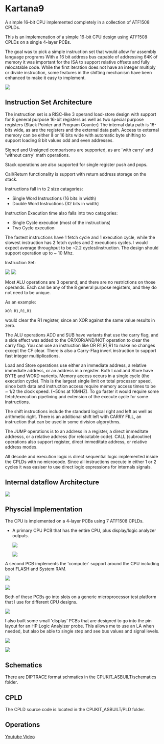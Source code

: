 # Kartana9
A simple 16-bit CPU implemented completely in a collection of ATF1508 CPLDs.

This is an implemenation of a simple 16-bit CPU design using ATF1508 CPLDs on a single  4-layer PCBs.   

The goal was to pick a simple instruction set that would allow for assembly language programs  With a 16 bit address bus capable of addressing 64K of memory it was important for the ISA to support relative offsets and fully relocatable code.  While the first iteration does not have an integer multiply or divide instruction, some features in the shifting mechanism have been enhanced to make it easy to implement.

![](/images/IMG_6812.jpeg)

## Instruction Set Architecture

The instruction set is a RISC-like 3 operand load-store design with support for 8 general purpose 16-bit registers as well as two special purpose registers (Stack Pointer and Program Counter)   The internal data path is 16-bits wide, as are the registers and the external data path.  Access to external memory can be either 8 or 16 bits wide with automatic byte shifting to support loading 8 bit values odd and even addresses. 

Signed and Unsigned comparisons are supported, as are 'with carry' and 'without carry'  math operations.  

Stack operations are also supported for single register push and pops.

Call/Return functionality is support with return address storage on the stack.

Instructions fall in to 2 size catagories:  
  - Single Word Instructions (16 bits in width)
  - Double Word Instructions (32 bits in width)

Instruction Execution time also falls into two catagories:
  - Single Cycle execution (most of the instructions)
  - Two Cycle execution 

The fastest instructions have 1 fetch cycle and 1 execution cycle, while the slowest instruction has 2 fetch cycles and 2 executions cycles. I would expect average throughput to be ~2.2 cycles/instruction.  The design should support operation up to ~ 10 Mhz.

Instruction Set:

![](/InstructionsA.jpg)
![](/InstructionsB.jpg)

Most ALU operations are 3 operand, and there are no restrictions on those operands.  Each can be any of the 8 general purpose registers, and they do not need to be unique.

As an example:

`XOR R1,R1,R1`

would clear the R1 register, since an XOR against the same value results in zero.

The ALU operations ADD and SUB have variants that use the carry flag, and a side effect was added to the OR/XOR/AND/NOT operation to clear the carry flag.   You can use an instruction like OR R1,R1,R1 to make no changes except the CF clear.  There is also a Carry-Flag invert instruction to support fast integer multiplications.

Load and Store operations use either an immediate address, a relative immediate address,  or an address in a register.  Both Load and Store have BYTE and WORD varients.  Memory access occurs in a single cycle (the execution cycle).  This is the largest single limit on total processor speed, since both data and instruction access require memory access times to be ~ 1/2 the clock speed. (~50ns at 10MHZ).   To go faster it would require some fetch/execution pipelining and extension of the execute cycle for some instructions.

The shift instructions include the standard logical right and left as well as arithmetic right. There is an additional shift left with CARRY FILL, an instruction that can be used in some division algorythms.

The JUMP operations is to an address in a register, a direct immeditate addresss, or a relative address (for relocatable code).  CALL (subroutine) operations also support register, direct immeditate address, or relative address modes.

All decode and execution logic is direct sequential logic implemented inside the CPLDs with no microcode.  Since all instructions execute in either 1 or 2 cycles it was easiser to use direct logic expressions for internals signals. 


## Internal dataflow Architecture

 ![](/Kartana16B-Architecture.drawio.png)


## Physcial Implementation

The CPU is implemented on a 4-layer PCBs using 7 ATF1508 CPLDs.  

- A primary CPU PCB that has the entire CPU, plus display/logic analyzer outputs.

  ![](/images/IMG_7430.jpeg)

  ![](/images/IMG_7434.jpeg)

A second PCB implements the 'computer' support around the CPU including boot FLASH and System RAM.

  ![](/images/IMG_7431.jpeg)

  ![](/images/IMG_7435.jpeg)

Both of these PCBs go into slots on a generic microprocessor test platform that I use for different CPU designs.

 ![](/images/IMG_7428.jpeg)

 I also built some small 'display' PCBs that are designed to go into the pin layout for an HP Logic Analyizer probe.  This allows me to use an LA when needed, but also be able to single step and see bus values and signal levels.

  ![](/images/IMG_6729.jpeg)

  ![](/images/IMG_6429.jpeg)
## Schematics

There are DIPTRACE format schmatics in the CPUKIT_ASBUILT/schematics folder. 

## CPLD

The CPLD source code is located in the CPUKIT_ASBUILT/PLD folder.

## Operations

[Youtube Video](https://youtu.be/H3OF3yWDvbs)






